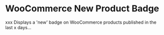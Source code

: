 WooCommerce New Product Badge
=============================
xxx
Displays a 'new' badge on WooCommerce products published in the last x days...
